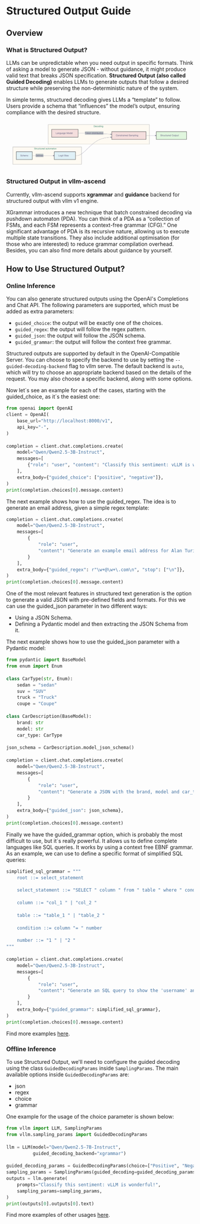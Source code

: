# Structured Output Guide

## Overview

### What is Structured Output?

LLMs can be unpredictable when you need output in specific formats. Think of asking a model to generate JSON - without guidance, it might produce valid text that breaks JSON specification. **Structured Output (also called Guided Decoding)** enables LLMs to generate outputs that follow a desired structure while preserving the non-deterministic nature of the system.

In simple terms, structured decoding gives LLMs a “template” to follow. Users provide a schema that “influences” the model’s output, ensuring compliance with the desired structure.

![structured decoding](./images/structured_output_1.png)

### Structured Output in vllm-ascend

Currently, vllm-ascend supports **xgrammar** and **guidance** backend for structured output with vllm v1 engine.

XGrammar introduces a new technique that batch constrained decoding via pushdown automaton (PDA). You can think of a PDA as a “collection of FSMs, and each FSM represents a context-free grammar (CFG).” One significant advantage of PDA is its recursive nature, allowing us to execute multiple state transitions. They also include additional optimisation (for those who are interested) to reduce grammar compilation overhead. Besides, you can also find more details about guidance by yourself.

## How to Use Structured Output?

### Online Inference

You can also generate structured outputs using the OpenAI's Completions and Chat API. The following parameters are supported, which must be added as extra parameters:

- `guided_choice`: the output will be exactly one of the choices.
- `guided_regex`: the output will follow the regex pattern.
- `guided_json`: the output will follow the JSON schema.
- `guided_grammar`: the output will follow the context free grammar.

Structured outputs are supported by default in the OpenAI-Compatible Server. You can choose to specify the backend to use by setting the `--guided-decoding-backend` flag to vllm serve. The default backend is `auto`, which will try to choose an appropriate backend based on the details of the request. You may also choose a specific backend, along with some options.

Now let´s see an example for each of the cases, starting with the guided_choice, as it´s the easiest one:

```python
from openai import OpenAI
client = OpenAI(
    base_url="http://localhost:8000/v1",
    api_key="-",
)

completion = client.chat.completions.create(
    model="Qwen/Qwen2.5-3B-Instruct",
    messages=[
        {"role": "user", "content": "Classify this sentiment: vLLM is wonderful!"}
    ],
    extra_body={"guided_choice": ["positive", "negative"]},
)
print(completion.choices[0].message.content)
```

The next example shows how to use the guided_regex. The idea is to generate an email address, given a simple regex template:

```python
completion = client.chat.completions.create(
    model="Qwen/Qwen2.5-3B-Instruct",
    messages=[
        {
            "role": "user",
            "content": "Generate an example email address for Alan Turing, who works in Enigma. End in .com and new line. Example result: alan.turing@enigma.com\n",
        }
    ],
    extra_body={"guided_regex": r"\w+@\w+\.com\n", "stop": ["\n"]},
)
print(completion.choices[0].message.content)
```

One of the most relevant features in structured text generation is the option to generate a valid JSON with pre-defined fields and formats. For this we can use the guided_json parameter in two different ways:

- Using a JSON Schema.
- Defining a Pydantic model and then extracting the JSON Schema from it.

The next example shows how to use the guided_json parameter with a Pydantic model:

```python
from pydantic import BaseModel
from enum import Enum

class CarType(str, Enum):
    sedan = "sedan"
    suv = "SUV"
    truck = "Truck"
    coupe = "Coupe"

class CarDescription(BaseModel):
    brand: str
    model: str
    car_type: CarType

json_schema = CarDescription.model_json_schema()

completion = client.chat.completions.create(
    model="Qwen/Qwen2.5-3B-Instruct",
    messages=[
        {
            "role": "user",
            "content": "Generate a JSON with the brand, model and car_type of the most iconic car from the 90's",
        }
    ],
    extra_body={"guided_json": json_schema},
)
print(completion.choices[0].message.content)
```

Finally we have the guided_grammar option, which is probably the most difficult to use, but it´s really powerful. It allows us to define complete languages like SQL queries. It works by using a context free EBNF grammar. As an example, we can use to define a specific format of simplified SQL queries:

```python
simplified_sql_grammar = """
    root ::= select_statement

    select_statement ::= "SELECT " column " from " table " where " condition

    column ::= "col_1 " | "col_2 "

    table ::= "table_1 " | "table_2 "

    condition ::= column "= " number

    number ::= "1 " | "2 "
"""

completion = client.chat.completions.create(
    model="Qwen/Qwen2.5-3B-Instruct",
    messages=[
        {
            "role": "user",
            "content": "Generate an SQL query to show the 'username' and 'email' from the 'users' table.",
        }
    ],
    extra_body={"guided_grammar": simplified_sql_grammar},
)
print(completion.choices[0].message.content)
```

Find more examples [here](https://github.com/vllm-project/vllm/blob/main/examples/offline_inference/structured_outputs.py).

### Offline Inference

To use Structured Output, we'll need to configure the guided decoding using the class `GuidedDecodingParams` inside `SamplingParams`. The main available options inside `GuidedDecodingParams` are:

- json
- regex
- choice
- grammar

One example for the usage of the choice parameter is shown below:

```python
from vllm import LLM, SamplingParams
from vllm.sampling_params import GuidedDecodingParams

llm = LLM(model="Qwen/Qwen2.5-7B-Instruct",
          guided_decoding_backend="xgrammar")

guided_decoding_params = GuidedDecodingParams(choice=["Positive", "Negative"])
sampling_params = SamplingParams(guided_decoding=guided_decoding_params)
outputs = llm.generate(
    prompts="Classify this sentiment: vLLM is wonderful!",
    sampling_params=sampling_params,
)
print(outputs[0].outputs[0].text)
```

Find more examples of other usages [here](https://github.com/vllm-project/vllm/blob/main/examples/offline_inference/structured_outputs.py).
